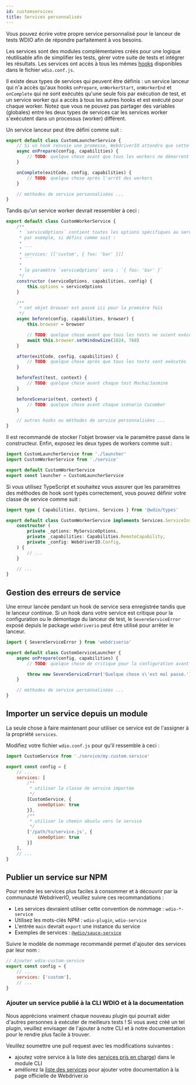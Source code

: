 ```yaml
---
id: customservices
title: Services personnalisés
---
```


Vous pouvez écrire votre propre service personnalisé pour le lanceur de tests WDIO afin de répondre parfaitement à vos besoins.

Les services sont des modules complémentaires créés pour une logique réutilisable afin de simplifier les tests, gérer votre suite de tests et intégrer les résultats. Les services ont accès à tous les mêmes [hooks](/docs/configurationfile) disponibles dans le fichier `wdio.conf.js`.

Il existe deux types de services qui peuvent être définis : un service lanceur qui n'a accès qu'aux hooks `onPrepare`, `onWorkerStart`, `onWorkerEnd` et `onComplete` qui ne sont exécutés qu'une seule fois par exécution de test, et un service worker qui a accès à tous les autres hooks et est exécuté pour chaque worker. Notez que vous ne pouvez pas partager des variables (globales) entre les deux types de services car les services worker s'exécutent dans un processus (worker) différent.

Un service lanceur peut être défini comme suit :

```js
export default class CustomLauncherService {
    // Si un hook renvoie une promesse, WebdriverIO attendra que cette promesse soit résolue pour continuer.
    async onPrepare(config, capabilities) {
        // TODO: quelque chose avant que tous les workers ne démarrent
    }

    onComplete(exitCode, config, capabilities) {
        // TODO: quelque chose après l'arrêt des workers
    }

    // méthodes de service personnalisées ...
}
```

Tandis qu'un service worker devrait ressembler à ceci :

```js
export default class CustomWorkerService {
    /**
     * `serviceOptions` contient toutes les options spécifiques au service
     * par exemple, si défini comme suit :
     *
     * ```
     * services: [['custom', { foo: 'bar' }]]
     * ```
     *
     * le paramètre `serviceOptions` sera : `{ foo: 'bar' }`
     */
    constructor (serviceOptions, capabilities, config) {
        this.options = serviceOptions
    }

    /**
     * cet objet browser est passé ici pour la première fois
     */
    async before(config, capabilities, browser) {
        this.browser = browser

        // TODO: quelque chose avant que tous les tests ne soient exécutés, par exemple :
        await this.browser.setWindowSize(1024, 768)
    }

    after(exitCode, config, capabilities) {
        // TODO: quelque chose après que tous les tests sont exécutés
    }

    beforeTest(test, context) {
        // TODO: quelque chose avant chaque test Mocha/Jasmine
    }

    beforeScenario(test, context) {
        // TODO: quelque chose avant chaque scénario Cucumber
    }

    // autres hooks ou méthodes de service personnalisées ...
}
```

Il est recommandé de stocker l'objet browser via le paramètre passé dans le constructeur. Enfin, exposez les deux types de workers comme suit :

```js
import CustomLauncherService from './launcher'
import CustomWorkerService from './service'

export default CustomWorkerService
export const launcher = CustomLauncherService
```

Si vous utilisez TypeScript et souhaitez vous assurer que les paramètres des méthodes de hook sont typés correctement, vous pouvez définir votre classe de service comme suit :

```ts
import type { Capabilities, Options, Services } from '@wdio/types'

export default class CustomWorkerService implements Services.ServiceInstance {
    constructor (
        private _options: MyServiceOptions,
        private _capabilities: Capabilities.RemoteCapability,
        private _config: WebdriverIO.Config,
    ) {
        // ...
    }

    // ...
}
```

## Gestion des erreurs de service

Une erreur lancée pendant un hook de service sera enregistrée tandis que le lanceur continue. Si un hook dans votre service est critique pour la configuration ou le démontage du lanceur de test, le `SevereServiceError` exposé depuis le package `webdriverio` peut être utilisé pour arrêter le lanceur.

```js
import { SevereServiceError } from 'webdriverio'

export default class CustomServiceLauncher {
    async onPrepare(config, capabilities) {
        // TODO: quelque chose de critique pour la configuration avant le lancement de tous les workers

        throw new SevereServiceError('Quelque chose s\'est mal passé.')
    }

    // méthodes de service personnalisées ...
}
```

## Importer un service depuis un module

La seule chose à faire maintenant pour utiliser ce service est de l'assigner à la propriété `services`.

Modifiez votre fichier `wdio.conf.js` pour qu'il ressemble à ceci :

```js
import CustomService from './service/my.custom.service'

export const config = {
    // ...
    services: [
        /**
         * utiliser la classe de service importée
         */
        [CustomService, {
            someOption: true
        }],
        /**
         * utiliser le chemin absolu vers le service
         */
        ['/path/to/service.js', {
            someOption: true
        }]
    ],
    // ...
}
```

## Publier un service sur NPM

Pour rendre les services plus faciles à consommer et à découvrir par la communauté WebdriverIO, veuillez suivre ces recommandations :

* Les services devraient utiliser cette convention de nommage : `wdio-*-service`
* Utilisez les mots-clés NPM : `wdio-plugin`, `wdio-service`
* L'entrée `main` devrait `export` une instance du service
* Exemples de services : [`@wdio/sauce-service`](https://github.com/webdriverio/webdriverio/tree/main/packages/wdio-sauce-service)

Suivre le modèle de nommage recommandé permet d'ajouter des services par leur nom :

```js
// Ajouter wdio-custom-service
export const config = {
    // ...
    services: ['custom'],
    // ...
}
```

### Ajouter un service publié à la CLI WDIO et à la documentation

Nous apprécions vraiment chaque nouveau plugin qui pourrait aider d'autres personnes à exécuter de meilleurs tests ! Si vous avez créé un tel plugin, veuillez envisager de l'ajouter à notre CLI et à notre documentation pour le rendre plus facile à trouver.

Veuillez soumettre une pull request avec les modifications suivantes :

- ajoutez votre service à la liste des [services pris en charge](https://github.com/webdriverio/webdriverio/blob/main/packages/wdio-cli/src/constants.ts#L92-L128)) dans le module CLI
- améliorez la [liste des services](https://github.com/webdriverio/webdriverio/blob/main/scripts/docs-generation/3rd-party/services.json) pour ajouter votre documentation à la page officielle de Webdriver.io